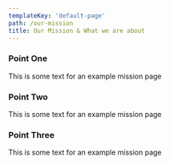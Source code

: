 ```yaml
---
templateKey: 'default-page'
path: /our-mission
title: Our Mission & What we are about
---
```


### Point One

This is some text for an example mission page

### Point Two

This is some text for an example mission page

### Point Three

This is some text for an example mission page
